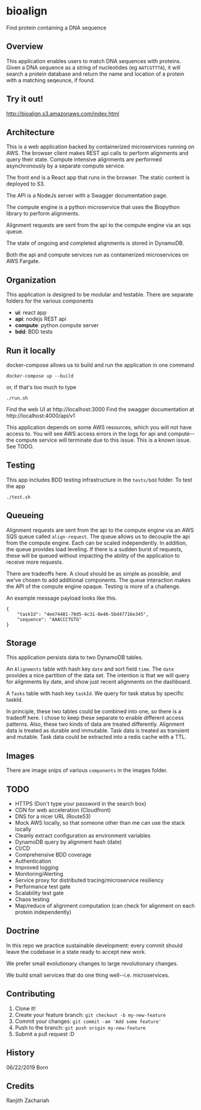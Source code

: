 # bioalign
Find protein containing a DNA sequence

## Overview
This application enables users to match DNA sequences with proteins. Given a DNA sequence as a string of nucleotides (eg `AATCGTTTA`), it will search a protein database and return the name and location of a protein with a matching seqeunce, if found.

## Try it out!
http://bioalign.s3.amazonaws.com/index.html

## Architecture
This is a web application backed by containerized microservices running on AWS. The browser client makes REST api calls to perform alignments and query their state. Compute intensive alignments are performed asynchronously by a separate compute service.

The front end is a React app that runs in the browser. The static content is deployed to S3.

The API is a NodeJs server with a Swagger documentation page.

The compute engine is a python microservice that uses the Biopython library to perform alignments.

Alignment requests are sent from the api to the compute engine via an sqs queue.

The state of ongoing and completed alignments is stored in DynamoDB.

Both the api and compute services run as containerized microservices on AWS Fargate.

## Organization

This application is designed to be modular and testable. There are separate folders for the various components

- **ui**: react app
- **api**: nodejs REST api
- **compute**: python compute server
- **bdd**: BDD tests

## Run it locally
docker-compose allows us to build and run the application in one command
```
docker-compose up --build
```
or, if that's too much to type
```
./run.sh
```
Find the web UI at http://localhost:3000
Find the swagger documentation at http://localhost:4000/api/v1

This application depends on some AWS resources, which you will not have access to. You will see AWS access errors in the logs for api and compute--the compute service will terminate due to this issue. This is a known issue. See TODO.

## Testing 
This app includes BDD testing infrastructure in the `tests/bdd` folder. To test the app
```
./test.sh
```

## Queueing
Alignment requests are sent from the api to the compute engine via an AWS SQS queue called `align-request`. The queue allows us to decouple the api from the compute engine. Each can be scaled independently. In addition, the queue provides load leveling. If there is a sudden burst of requests, these will be queued without impacting the ability of the application to receive more requests.

There are tradeoffs here. A cloud should be as simple as possible, and we've chosen to add additional components. The queue interaction makes the API of the compute engine opaque. Testing is more of a challenge.

An example message payload looks like this.
```
{
    "taskId": "4ee74481-70d5-4c31-8e46-5bd47716e345",
    "sequence": "AAACCCTGTG"
}
```

## Storage
This application persists data to two DynamoDB tables.

An `Alignments` table with hash key `date` and sort field `time`. The `date` provides a nice partition of the data set. The intention is that we will query for alignments by date, and show just recent alignments on the dashboard.

A `Tasks` table with hash key `taskId`. We query for task status by specific taskId.

In principle, these two tables could be combined into one, so there is a tradeoff here. I chose to keep these separate to enable different access patterns. Also, these two kinds of data are treated differently. Alignment data is treated as durable and immutable. Task data is treated as transient and mutable. Task data could be extracted into a redis cache with a TTL.

## Images
There are image snips of various `components` in the images folder.

## TODO
- HTTPS (Don't type your password in the search box)
- CDN for web acceleration (Cloudfront)
- DNS for a nicer URL (Route53)
- Mock AWS locally, so that someone other than me can use the stack locally
- Cleanly extract configuration as environment variables
- DynamoDB query by alignment hash (date)
- CI/CD
- Comprehensive BDD coverage
- Authentication
- Improved logging
- Monitoring/Alerting
- Service proxy for distributed tracing/microservice resiliency
- Performance test gate
- Scalability test gate
- Chaos testing
- Map/reduce of alignment computation (can check for alignment on each protein independently)

## Doctrine
In this repo we practice sustainable development: every commit should leave the codebase in a state ready to accept new work.

We prefer small evolutionary changes to large revolutionary changes.

We build small services that do one thing well--i.e. microservices.

## Contributing
1. Clone it!
2. Create your feature branch: `git checkout -b my-new-feature`
3. Commit your changes: `git commit -am 'Add some feature'`
4. Push to the branch: `git push origin my-new-feature`
5. Submit a pull request :D

## History
06/22/2019    Born

## Credits
Ranjith Zachariah
